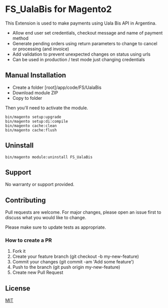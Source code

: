 # FS_UalaBis for Magento2

This Extension is used to make payments using Uala Bis API in Argentina.

- Allow end user set credentials, checkout message and name of payment method 
- Generate pending orders using return parameters to change to cancel or processing (and invoice)
- Add validation to prevent unexpected changes on status using urls
- Can be used in production / test mode just changing credentials



## Manual Installation

- Create a folder [root]/app/code/FS/UalaBis
- Download module ZIP
- Copy to folder


Then you'll need to activate the module.

```
bin/magento setup:upgrade
bin/magento setup:di:compile
bin/magento cache:clean
bin/magento cache:flush

```

## Uninstall

```
bin/magento module:uninstall FS_UalaBis
```

## Support

No warranty or support provided.

## Contributing

Pull requests are welcome. For major changes, please open an issue first to discuss what you would like to change.

Please make sure to update tests as appropriate.

### How to create a PR

1. Fork it
2. Create your feature branch (git checkout -b my-new-feature)
3. Commit your changes (git commit -am 'Add some feature')
4. Push to the branch (git push origin my-new-feature)
5. Create new Pull Request

## License

[MIT](https://choosealicense.com/licenses/mit/)
